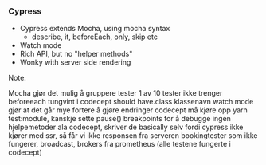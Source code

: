 ### Cypress

* Cypress extends Mocha, using mocha syntax
    * describe, it, beforeEach, only, skip etc
* Watch mode
* Rich API, but no "helper methods"
* Wonky with server side rendering

Note:

Mocha gjør det mulig å gruppere tester
    1 av 10 tester ikke trenger beforeeach
        tungvint i codecept
should have.class klassenavn
watch mode gjør at det går mye fortere å gjøre endringer
    codecept må kjøre opp yarn test:module, kanskje sette pause() breakpoints for å debugge
ingen hjelpemetoder ala codecept, skriver de basically selv
fordi cypress ikke kjører med ssr, så får vi ikke responsen fra serveren
    bookingtester som ikke fungerer, broadcast, brokers fra prometheus (alle testene fungerte i codecept)